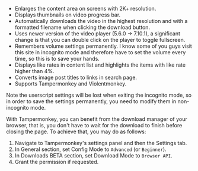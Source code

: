 - Enlarges the content area on screens with 2K+ resolution.
- Displays thumbnails on video progress bar.
- Automatically downloads the video in the highest resolution and with a formatted filename when clicking the download button.
- Uses newer version of the video player (5.6.0 -> 7.10.1), a significant change is that you can double click on the player to toggle fullscreen.
- Remembers volume settings permanently. I know some of you guys visit this site in incognito mode and therefore have to set the volume every time, so this is to save your hands.
- Displays like rates in content list and highlights the items with like rate higher than 4%.
- Converts image post titles to links in search page.
- Supports Tampermonkey and Violentmonkey.

Note the userscript settings will be lost when exiting the incognito mode,
so in order to save the settings permanently, you need to modify them in non-incognito mode.

With Tampermonkey, you can benefit from the download manager of your browser, that is, you don't have to wait for the download to finish before closing the page. To achieve that, you may do as follows:
1. Navigate to Tampermonkey's settings panel and then the Settings tab.
2. In General section, set Config Mode to `Advanced` (or `Beginner`).
3. In Downloads BETA section, set Download Mode to `Browser API`.
4. Grant the permission if requested.
